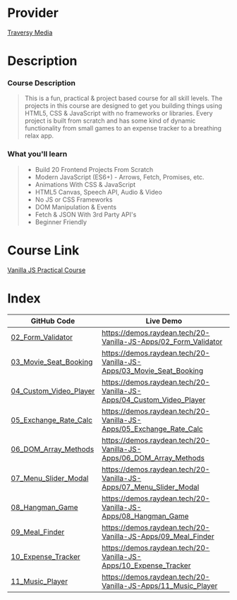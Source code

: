 # Provider

[Traversy Media](https://www.traversymedia.com/)

# Description

### Course Description

>This is a fun, practical & project based course for all skill levels. The projects in this course are designed to get you building things using HTML5, CSS &  JavaScript with no frameworks or libraries. Every project is built from scratch and has some kind of dynamic functionality from small games to an expense tracker to a breathing relax app.

### What you'll learn

>* Build 20 Frontend Projects From Scratch
>* Modern JavaScript (ES6+) - Arrows, Fetch, Promises, etc.
>* Animations With CSS & JavaScript
>* HTML5 Canvas, Speech API, Audio & Video
>* No JS or CSS Frameworks
>* DOM Manipulation & Events
>* Fetch & JSON With 3rd Party API's
>* Beginner Friendly

# Course Link

[Vanilla JS Practical Course](https://www.traversymedia.com/20-Vanilla-JavaScript-Projects)

# Index
GitHub Code | Live Demo |
| --- | --- |
[02_Form_Validator](02_Form_Validator/) | https://demos.raydean.tech/20-Vanilla-JS-Apps/02_Form_Validator |
[03_Movie_Seat_Booking](03_Movie_Seat_Booking/) | https://demos.raydean.tech/20-Vanilla-JS-Apps/03_Movie_Seat_Booking |
[04_Custom_Video_Player](04_Custom_Video_Player/) | https://demos.raydean.tech/20-Vanilla-JS-Apps/04_Custom_Video_Player |
[05_Exchange_Rate_Calc](05_Exchange_Rate_Calc/) | https://demos.raydean.tech/20-Vanilla-JS-Apps/05_Exchange_Rate_Calc |
[06_DOM_Array_Methods](06_DOM_Array_Methods/) | https://demos.raydean.tech/20-Vanilla-JS-Apps/06_DOM_Array_Methods |
[07_Menu_Slider_Modal](07_Menu_Slider_Modal/) | https://demos.raydean.tech/20-Vanilla-JS-Apps/07_Menu_Slider_Modal |
[08_Hangman_Game](08_Hangman_Game/) | https://demos.raydean.tech/20-Vanilla-JS-Apps/08_Hangman_Game |
[09_Meal_Finder](09_Meal_Finder/) | https://demos.raydean.tech/20-Vanilla-JS-Apps/09_Meal_Finder |
[10_Expense_Tracker](10_Expense_Tracker/) | https://demos.raydean.tech/20-Vanilla-JS-Apps/10_Expense_Tracker |
[11_Music_Player](11_Music_Player/) | https://demos.raydean.tech/20-Vanilla-JS-Apps/11_Music_Player |
